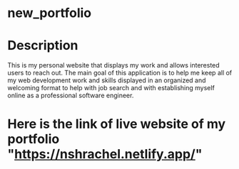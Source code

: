 # new_portfolio
# Description 
This is my personal website that displays my work and allows interested users to reach out. The main goal of this application is to help me keep all of my web development work and skills displayed in an organized and welcoming format to help with job search and with establishing myself  online as a professional software engineer. 


# Here is the link of live website of my portfolio "https://nshrachel.netlify.app/"